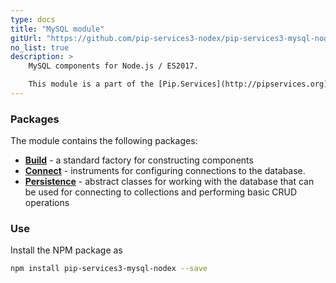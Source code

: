 ```yaml
---
type: docs
title: "MySQL module"
gitUrl: "https://github.com/pip-services3-nodex/pip-services3-mysql-nodex"
no_list: true
description: > 
    MySQL components for Node.js / ES2017. 

    This module is a part of the [Pip.Services](http://pipservices.org) polyglot microservices toolkit.
---
```


### Packages

The module contains the following packages:
- [**Build**](build) - a standard factory for constructing components
- [**Connect**](connect) - instruments for configuring connections to the database.
- [**Persistence**](persistence) - abstract classes for working with the database that can be used for connecting to collections and performing basic CRUD operations


### Use

Install the NPM package as
```bash
npm install pip-services3-mysql-nodex --save
```
